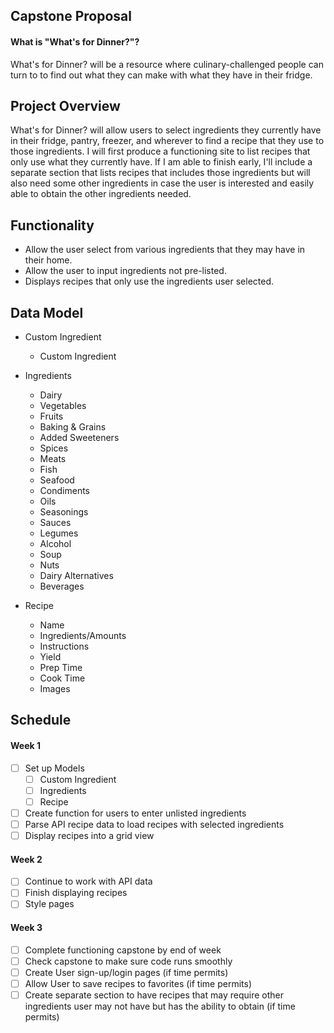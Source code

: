 ## Capstone Proposal
#### What is "What's for Dinner?"?
What's for Dinner? will be a resource where culinary-challenged people can turn to to find out what they can make with what they have in their fridge.

## Project Overview
What's for Dinner? will allow users to select ingredients they currently have in their fridge, pantry, freezer, and wherever to find a recipe that they use to those ingredients. I will first produce a functioning site to list recipes that only use what they currently have. If I am able to finish early, I'll include a separate section that lists recipes that includes those ingredients but will also need some other ingredients in case the user is interested and easily able to obtain the other ingredients needed.

## Functionality
- Allow the user select from various ingredients that they may have in their home.
- Allow the user to input ingredients not pre-listed.
- Displays recipes that only use the ingredients user selected.

## Data Model
- Custom Ingredient
  - Custom Ingredient

- Ingredients
  - Dairy
  - Vegetables
  - Fruits
  - Baking & Grains
  - Added Sweeteners
  - Spices
  - Meats
  - Fish
  - Seafood
  - Condiments
  - Oils
  - Seasonings
  - Sauces
  - Legumes
  - Alcohol
  - Soup
  - Nuts
  - Dairy Alternatives
  - Beverages

- Recipe
  - Name
  - Ingredients/Amounts
  - Instructions
  - Yield
  - Prep Time
  - Cook Time
  - Images

## Schedule
#### Week 1
- [ ] Set up Models
  - [ ] Custom Ingredient
  - [ ] Ingredients
  - [ ] Recipe
- [ ] Create function for users to enter unlisted ingredients
- [ ] Parse API recipe data to load recipes with selected ingredients
- [ ] Display recipes into a grid view

#### Week 2
- [ ] Continue to work with API data
- [ ] Finish displaying recipes
- [ ] Style pages

#### Week 3
- [ ] Complete functioning capstone by end of week
- [ ] Check capstone to make sure code runs smoothly
- [ ] Create User sign-up/login pages (if time permits)
- [ ] Allow User to save recipes to favorites (if time permits)
- [ ] Create separate section to have recipes that may require other ingredients user may not have but has the ability to obtain (if time permits)